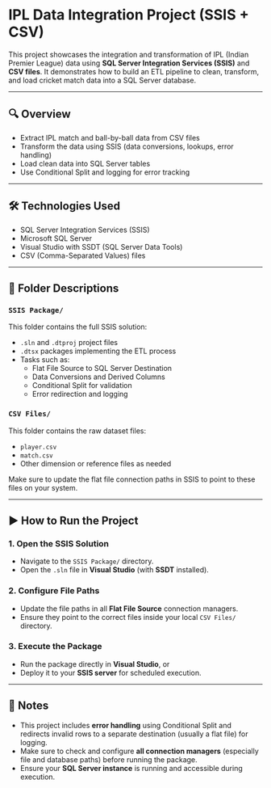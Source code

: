 # IPL Data Integration Project (SSIS + CSV)

This project showcases the integration and transformation of IPL (Indian Premier League) data using **SQL Server Integration Services (SSIS)** and **CSV files**. It demonstrates how to build an ETL pipeline to clean, transform, and load cricket match data into a SQL Server database.

---

## 🔍 Overview

- Extract IPL match and ball-by-ball data from CSV files
- Transform the data using SSIS (data conversions, lookups, error handling)
- Load clean data into SQL Server tables
- Use Conditional Split and logging for error tracking

---

## 🛠️ Technologies Used

- SQL Server Integration Services (SSIS)
- Microsoft SQL Server
- Visual Studio with SSDT (SQL Server Data Tools)
- CSV (Comma-Separated Values) files

---

## 📂 Folder Descriptions

### `SSIS Package/`
This folder contains the full SSIS solution:
- `.sln` and `.dtproj` project files
- `.dtsx` packages implementing the ETL process
- Tasks such as:
  - Flat File Source to SQL Server Destination
  - Data Conversions and Derived Columns
  - Conditional Split for validation
  - Error redirection and logging

### `CSV Files/`
This folder contains the raw dataset files:
- `player.csv`
- `match.csv`
- Other dimension or reference files as needed

Make sure to update the flat file connection paths in SSIS to point to these files on your system.

---

## ▶️ How to Run the Project

### 1. Open the SSIS Solution
- Navigate to the `SSIS Package/` directory.
- Open the `.sln` file in **Visual Studio** (with **SSDT** installed).

### 2. Configure File Paths
- Update the file paths in all **Flat File Source** connection managers.
- Ensure they point to the correct files inside your local `CSV Files/` directory.

### 3. Execute the Package
- Run the package directly in **Visual Studio**, or
- Deploy it to your **SSIS server** for scheduled execution.

---

## 📌 Notes

- This project includes **error handling** using Conditional Split and redirects invalid rows to a separate destination (usually a flat file) for logging.
- Make sure to check and configure **all connection managers** (especially file and database paths) before running the package.
- Ensure your **SQL Server instance** is running and accessible during execution.

